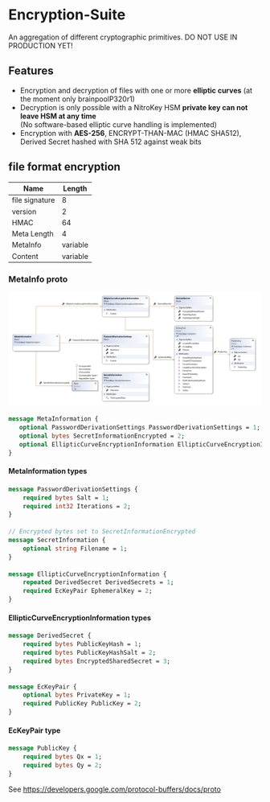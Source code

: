 # Encryption-Suite
An aggregation of different cryptographic primitives. DO NOT USE IN PRODUCTION YET!

## Features

- Encryption and decryption of files with one or more **elliptic curves** (at the moment only brainpoolP320r1)
- Decryption is only possible with a NitroKey HSM **private key can not leave HSM at any time**  
  (No software-based elliptic curve handling is implemented)
- Encryption with **AES-256**, ENCRYPT-THAN-MAC (HMAC SHA512), Derived Secret hashed with SHA 512 against weak bits

## file format encryption

| Name           | Length   |
| -------------- | -------- |
| file signature | 8        |
| version        | 2        |
| HMAC           | 64       |
| Meta Length    | 4        |
| MetaInfo       | variable |
| Content        | variable |

### MetaInfo proto

![Class Diagram MetaInformation](docs\ClassDiagramMetaInformation.png)

```proto
message MetaInformation {
   optional PasswordDerivationSettings PasswordDerivationSettings = 1;
   optional bytes SecretInformationEncrypted = 2;
   optional EllipticCurveEncryptionInformation EllipticCurveEncryptionInformation = 3;
}
```

#### MetaInformation types

```proto
message PasswordDerivationSettings {
	required bytes Salt = 1;
	required int32 Iterations = 2;
}

// Encrypted bytes set to SecretInformationEncrypted
message SecretInformation {
	optional string Filename = 1;
}

message EllipticCurveEncryptionInformation {
	repeated DerivedSecret DerivedSecrets = 1;
	required EcKeyPair EphemeralKey = 2;
}
```

#### EllipticCurveEncryptionInformation types

```proto
message DerivedSecret {
	required bytes PublicKeyHash = 1;
	required bytes PublicKeyHashSalt = 2;
	required bytes EncryptedSharedSecret = 3;
}

message EcKeyPair {
	optional bytes PrivateKey = 1;
	required PublicKey PublicKey = 2;
}
```

#### EcKeyPair type

```proto
message PublicKey {
	required bytes Qx = 1;
	required bytes Qy = 2;
}
```

See https://developers.google.com/protocol-buffers/docs/proto
